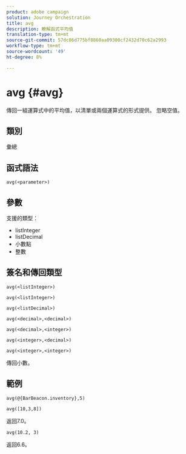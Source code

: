 ```yaml
---
product: adobe campaign
solution: Journey Orchestration
title: avg
description: 瞭解函式平均值
translation-type: tm+mt
source-git-commit: 57dc86d775bf8860aa09300cf2432d70c62a2993
workflow-type: tm+mt
source-wordcount: '49'
ht-degree: 8%

---
```



# avg {#avg}

傳回一組運算式中的平均值，以清單或兩個運算式的形式提供。 忽略空值。


## 類別

彙總

## 函式語法

`avg(<parameter>)`

## 參數

支援的類型：

* listInteger
* listDecimal
* 小數點
* 整數

## 簽名和傳回類型

`avg(<listInteger>)`

`avg(<listInteger>)`

`avg(<listDecimal>)`

`avg(<decimal>,<decimal>)`

`avg(<decimal>,<integer>)`

`avg(<integer>,<decimal>)`

`avg(<integer>,<integer>)`

傳回小數。

## 範例

`avg(@{BarBeacon.inventory},5)`

`avg([10,3,8])`

返回7.0。

`avg(10.2, 3)`

返回6.6。
